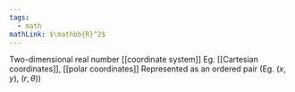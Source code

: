 ```yaml
---
tags:
  - math
mathLink: $\mathbb{R}^2$
---
```

Two-dimensional real number [[coordinate system]]
Eg. [[Cartesian coordinates]], [[polar coordinates]]
Represented as an ordered pair (Eg. $(x,y)$, $(r, \theta)$)